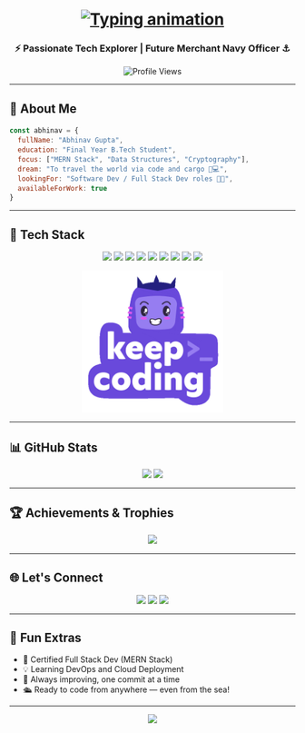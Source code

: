 <!-- Typing Animation -->
<h1 align="center">
  <a href="https://github.com/abhinavgupta1309/readme-typing-svg">
    <img src="https://readme-typing-svg.demolab.com?font=Fira+Code&weight=500&size=22&pause=1000&color=61CC8C&width=500&lines=Hey+there!+I'm+Abhinav+%F0%9F%91%8B;Full+Stack+Developer+%F0%9F%92%BB;Dreamer+of+the+Merchant+Navy+%E2%9A%A2%EF%B8%8F;Crypto+and+Algorithm+Enthusiast+%F0%9F%94%90" alt="Typing animation" />
  </a>
</h1>


<h3 align="center"> ⚡ Passionate Tech Explorer | Future Merchant Navy Officer ⚓ </h3>

<p align="center">
  <img src="https://komarev.com/ghpvc/?username=yourusername&label=Profile%20views&color=0e75b6&style=flat" alt="Profile Views" />
</p>

---

## 🌟 About Me

```js
const abhinav = {
  fullName: "Abhinav Gupta",
  education: "Final Year B.Tech Student",
  focus: ["MERN Stack", "Data Structures", "Cryptography"],
  dream: "To travel the world via code and cargo 🚢💻",
  lookingFor: "Software Dev / Full Stack Dev roles 👨‍💻",
  availableForWork: true
}
```

---

## 🚀 Tech Stack

<div align="center">
  <img src="https://cdn.jsdelivr.net/gh/devicons/devicon/icons/javascript/javascript-original.svg" height="40"/>
  <img src="https://cdn.jsdelivr.net/gh/devicons/devicon/icons/react/react-original.svg" height="40"/>
  <img src="https://cdn.jsdelivr.net/gh/devicons/devicon/icons/nodejs/nodejs-original.svg" height="40"/>
  <img src="https://cdn.jsdelivr.net/gh/devicons/devicon/icons/express/express-original.svg" height="40"/>
  <img src="https://cdn.jsdelivr.net/gh/devicons/devicon/icons/mongodb/mongodb-original.svg" height="40"/>
  <img src="https://cdn.jsdelivr.net/gh/devicons/devicon/icons/html5/html5-original.svg" height="40"/>
  <img src="https://cdn.jsdelivr.net/gh/devicons/devicon/icons/css3/css3-original.svg" height="40"/>
  <img src="https://cdn.jsdelivr.net/gh/devicons/devicon/icons/git/git-original.svg" height="40"/>
  <img src="https://cdn.jsdelivr.net/gh/devicons/devicon/icons/github/github-original.svg" height="40"/>
</div>

<p align="center">
  <img src="https://github.com/03prashantpk/03prashantpk/blob/main/assets/keep_coding.gif" width="250" alt="Keep Coding">
</p>

---

## 📊 GitHub Stats

<p align="center">
  <img src="https://github-readme-stats.vercel.app/api?username=yourusername&show_icons=true&theme=tokyonight&count_private=true" width="47%" />
  <img src="https://github-readme-streak-stats.herokuapp.com/?user=yourusername&theme=tokyonight" width="47%" />
</p>

---

## 🏆 Achievements & Trophies

<p align="center">
  <img src="https://github-profile-trophy.vercel.app/?username=yourusername&theme=gruvbox&no-frame=true&row=1&column=6" />
</p>

---

## 🌐 Let's Connect

<p align="center">
  <a href="mailto:your.email@example.com"><img src="https://img.shields.io/badge/Gmail-red?style=for-the-badge&logo=gmail&logoColor=white" /></a>
  <a href="https://www.linkedin.com/in/yourprofile"><img src="https://img.shields.io/badge/LinkedIn-blue?style=for-the-badge&logo=linkedin&logoColor=white" /></a>
  <a href="https://github.com/yourusername"><img src="https://img.shields.io/badge/GitHub-000000?style=for-the-badge&logo=github&logoColor=white" /></a>
</p>

---

## 🌈 Fun Extras

- 🥇 Certified Full Stack Dev (MERN Stack)
- 💡 Learning DevOps and Cloud Deployment
- 🎯 Always improving, one commit at a time
- 🛳️ Ready to code from anywhere — even from the sea!

---

<p align="center">
  <img src="https://capsule-render.vercel.app/api?type=waving&color=gradient&height=140&section=footer"/>
</p>
